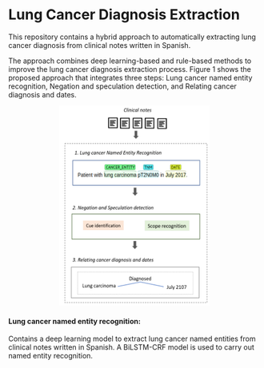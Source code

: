# Lung Cancer Diagnosis Extraction
This repository contains a hybrid approach to automatically extracting lung cancer diagnosis from clinical notes written in Spanish.

The approach combines deep learning-based and rule-based methods to improve the lung cancer diagnosis extraction process. Figure 1  shows the proposed approach that integrates three steps: Lung cancer named entity recognition, Negation and speculation detection, and Relating cancer diagnosis and dates. 

<center> <img src="img/approach1.png" width="300" height="400"> </center>

<h4>Lung cancer named entity recognition: </h4>
Contains a deep learning model to extract lung cancer named entities from clinical notes written in Spanish. A BiLSTM-CRF  model is used to carry out named entity recognition.

